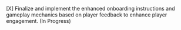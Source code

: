 [X] Finalize and implement the enhanced onboarding instructions and gameplay mechanics based on player feedback to enhance player engagement. (In Progress)